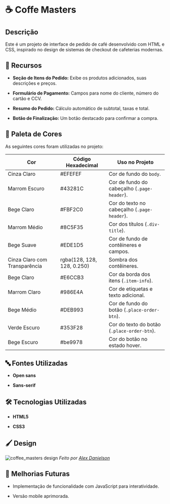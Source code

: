 # ☕ Coffe Masters

## Descrição

Este é um projeto de interface de pedido de café desenvolvido com HTML e CSS, inspirado no design de sistemas de checkout de cafeterias modernas.

## 📌 Recursos
* **Seção de Itens do Pedido:** Exibe os produtos adicionados, suas descrições e preços.

* **Formulário de Pagamento:** Campos para nome do cliente, número do cartão e CCV.

* **Resumo do Pedido:** Cálculo automático de subtotal, taxas e total.

* **Botão de Finalização:** Um botão destacado para confirmar a compra.


## 🎨 Paleta de Cores

As seguintes cores foram utilizadas no projeto:

| Cor        | Código Hexadecimal | Uso no Projeto                              |
|------------|---------------------|---------------------------------------------|
| Cinza Claro| #EFEFEF             | Cor de fundo do `body`.                     |
| Marrom Escuro| #43281C           | Cor de fundo do cabeçalho (`.page-header`). |
| Bege Claro | #FBF2C0             | Cor do texto no cabeçalho (`.page-header`). |
| Marrom Médio| #8C5F35            | Cor dos títulos (`.div-title`).             |
| Bege Suave | #EDE1D5             | Cor de fundo de contêineres e campos.       |
| Cinza Claro com Transparência | rgba(128, 128, 128, 0.250) | Sombra dos contêineres. |
| Bege Claro | #E6CCB3             | Cor da borda dos itens (`.item-info`).      |
| Marrom Claro| #986E4A            | Cor de etiquetas e texto adicional.         |
| Bege Médio | #DEB993             | Cor de fundo do botão (`.place-order-btn`). |
| Verde Escuro| #353F28            | Cor do texto do botão (`.place-order-btn`). |
| Bege Escuro| #be9978             | Cor do botão no estado hover.               |

## 🔤 Fontes Utilizadas
* **Open sans**

* **Sans-serif**

## 🛠️ Tecnologias Utilizadas
* **HTML5**

* **CSS3**

## 🖌️ Design
![coffee_masters design](https://github.com/user-attachments/assets/ef3ae68f-572e-4e0a-b955-ab3e55b16305)
*Feito por [Alex Danielson](https://www.alexdanielson.com/)*

## 📌 Melhorias Futuras
* Implementação de funcionalidade com JavaScript para interatividade.

* Versão mobile aprimorada.
